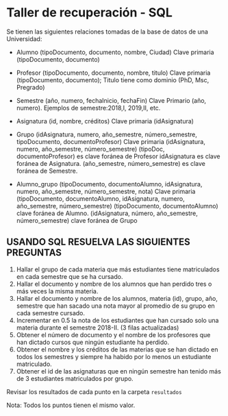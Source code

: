 # Taller de recuperación - SQL

Se tienen las siguientes relaciones tomadas de la base de datos de una Universidad:  

 - Alumno (tipoDocumento, documento, nombre, Ciudad)
Clave primaria (tipoDocumento, documento)

- Profesor (tipoDocumento, documento, nombre, titulo)
Clave primaria (tipoDocumento, documento); Titulo tiene como dominio (PhD, Msc, Pregrado)

- Semestre (año, numero, fechaInicio, fechaFin)
Clave Primario (año, numero). Ejemplos de semestre:2018,I, 2019,II, etc.

- Asignatura (id, nombre, créditos)
Clave primaria (idAsignatura)

- Grupo (idAsignatura, numero, año_semestre, número_semestre, tipoDocumento, documentoProfesor)
Clave primaria (idAsignatura, numero, año_semestre, número_semestre)
(tipoDoc, documentoProfesor) es clave foránea de Profesor
idAsignatura es clave foránea de Asignatura.
(año_semestre, número_semestre) es clave foránea de Semestre.

- Alumno_grupo (tipoDocumento, documentoAlumno, idAsignatura, numero, año_semestre, número_semestre, nota)
Clave primaria (tipoDocumento, documentoAlumno, idAsignatura, numero, año_semestre, número_semestre)
(tipoDocumento, documentoAlumno) clave foránea de Alumno.
(idAsignatura, número, año_semestre, número_semestre) clave foránea de Grupo

  

## USANDO SQL RESUELVA LAS SIGUIENTES PREGUNTAS

1.  Hallar el grupo de cada materia que más estudiantes tiene matriculados en cada semestre que se ha cursado.
2.  Hallar el documento y nombre de los alumnos que han perdido tres o más veces la misma materia.
3.  Hallar el documento y nombre de los alumnos, materia (id), grupo, año, semestre que han sacado una nota mayor al promedio de su grupo en cada semestre cursado.
4.  Incrementar en 0.5 la nota de los estudiantes que han cursado solo una materia durante el semestre 2018-II. (3 filas actualizadas)
5.  Obtener el número de documento y el nombre de los profesores que han dictado cursos que ningún estudiante ha perdido.    
6.  Obtener el nombre y los créditos de las materias que se han dictado en todos los semestres y siempre ha habido por lo menos un estudiante matriculado.      
7.  Obtener el id de las asignaturas que en ningún semestre han tenido más de 3 estudiantes matriculados por grupo.

Revisar los resultados de cada punto en la carpeta ```resultados```

Nota: Todos los puntos tienen el mismo valor.